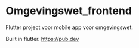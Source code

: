 # Omgevingswet_frontend

Flutter project voor mobile app voor omgevingswet. 

Built in flutter. https://pub.dev

